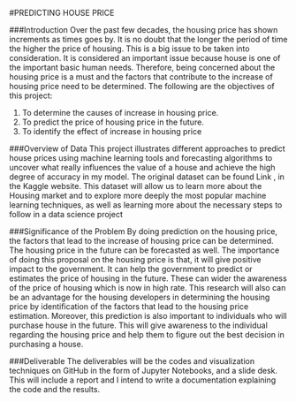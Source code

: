 #PREDICTING HOUSE PRICE

###Introduction
Over the past few decades, the housing price has shown increments as times goes by. It is no doubt that the longer the period of time the higher the price of housing. This is a big issue to be taken into consideration. It is considered an important issue because house is one of the important basic human needs. Therefore, being concerned about the housing price is a must and the factors that contribute to the increase of housing price need to be determined.
The following are the objectives of this project:
1. To determine the causes of increase in housing price.
2. To predict the price of housing price in the future.
3. To identify the effect of increase in housing price


###Overview of Data 
This project illustrates different approaches to predict house prices using machine learning tools and forecasting algorithms to uncover what really influences the value of a house and achieve the high degree of accuracy in my model. The original dataset can be found Link , in the Kaggle website. This dataset will allow us to learn more about the Housing market and to explore more deeply the most popular machine learning techniques, as well as learning more about the necessary steps to follow in a data science project


###Significance of the Problem
 By doing prediction on the housing price, the factors that lead to the increase of housing price can be determined. The housing price in the future can be forecasted as well. The importance of doing this proposal on the housing price is that, it will give positive impact to the government. It can help the government to predict or estimates the price of housing in the future. These can wider the awareness of the price of housing which is now in high rate. This research will also can be an advantage for the housing developers in determining the housing price by identification of the factors that lead to the housing price estimation. Moreover, this prediction is also important to individuals who will purchase house in the future. This will give awareness to the individual regarding the housing price and help them to figure out the best decision in purchasing a house.
 
 ###Deliverable
The deliverables will be the codes and visualization techniques on GitHub in the form of Jupyter Notebooks, and a slide desk. This will include a report and I intend to write a documentation explaining the code and the results.
